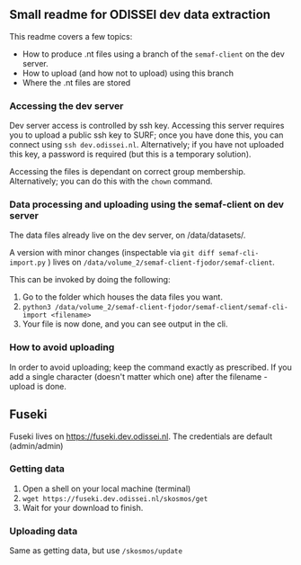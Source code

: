 ## Small readme for ODISSEI dev data extraction

This readme covers a few topics:

- How to produce .nt files using a branch of the `semaf-client` on the dev server.
- How to upload (and how not to upload) using this branch
- Where the .nt files are stored


### Accessing the dev server

Dev server access is controlled by ssh key. Accessing this server requires you to upload a public ssh key to SURF; once you have done this, you can connect using `ssh dev.odissei.nl`. Alternatively; if you have not uploaded this key, a password is required (but this is a temporary solution).

Accessing the files is dependant on correct group membership. Alternatively; you can do this with the `chown` command.

### Data processing and uploading using the semaf-client on dev server

The data files already live on the dev server, on /data/datasets/.

A version with minor changes (inspectable via `git diff semaf-cli-import.py` ) lives on `/data/volume_2/semaf-client-fjodor/semaf-client`.

This can be invoked by doing the following:

1. Go to the folder which houses the data files you want.
2. `python3 /data/volume_2/semaf-client-fjodor/semaf-client/semaf-cli-import <filename>`
3. Your file is now done, and you can see output in the cli.

### How to avoid uploading

In order to avoid uploading; keep the command exactly as prescribed. If you add a single character (doesn't matter which one) after the filename - upload is done.

## Fuseki

Fuseki lives on https://fuseki.dev.odissei.nl. The credentials are default (admin/admin)

### Getting data

1. Open a shell on your local machine (terminal)
2. `wget https://fuseki.dev.odissei.nl/skosmos/get`
3. Wait for your download to finish.

### Uploading data

Same as getting data, but use `/skosmos/update`
